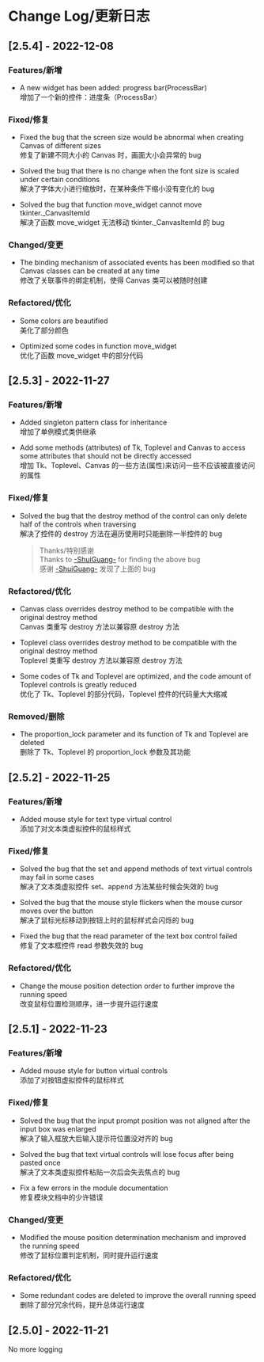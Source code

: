 Change Log/更新日志
==================

[2.5.4] - 2022-12-08
--------------------

### Features/新增

* A new widget has been added: progress bar(ProcessBar)  
增加了一个新的控件：进度条（ProcessBar）

### Fixed/修复

* Fixed the bug that the screen size would be abnormal when creating Canvas of different sizes  
修复了新建不同大小的 Canvas 时，画面大小会异常的 bug

* Solved the bug that there is no change when the font size is scaled under certain conditions  
解决了字体大小进行缩放时，在某种条件下缩小没有变化的 bug

* Solved the bug that function move_widget cannot move tkinter._CanvasItemId  
解决了函数 move_widget 无法移动 tkinter._CanvasItemId 的 bug

### Changed/变更

* The binding mechanism of associated events has been modified so that Canvas classes can be created at any time  
修改了关联事件的绑定机制，使得 Canvas 类可以被随时创建

### Refactored/优化

* Some colors are beautified  
美化了部分颜色

* Optimized some codes in function move_widget  
优化了函数 move_widget 中的部分代码

[2.5.3] - 2022-11-27
--------------------

### Features/新增

* Added singleton pattern class for inheritance  
增加了单例模式类供继承

* Add some methods (attributes) of Tk, Toplevel and Canvas to access some attributes that should not be directly accessed  
增加 Tk、Toplevel、Canvas 的一些方法(属性)来访问一些不应该被直接访问的属性

### Fixed/修复

* Solved the bug that the destroy method of the control can only delete half of the controls when traversing  
解决了控件的 destroy 方法在遍历使用时只能删除一半控件的 bug

    > Thanks/特别感谢  
    Thanks to [-ShuiGuang-](https://blog.csdn.net/atlantis618) for finding the above bug  
    感谢 [-ShuiGuang-](https://blog.csdn.net/atlantis618) 发现了上面的 bug

### Refactored/优化

* Canvas class overrides destroy method to be compatible with the original destroy method  
Canvas 类重写 destroy 方法以兼容原 destroy 方法

* Toplevel class overrides destroy method to be compatible with the original destroy method  
Toplevel 类重写 destroy 方法以兼容原 destroy 方法

* Some codes of Tk and Toplevel are optimized, and the code amount of Toplevel controls is greatly reduced  
优化了 Tk、Toplevel 的部分代码，Toplevel 控件的代码量大大缩减

### Removed/删除

* The proportion_lock parameter and its function of Tk and Toplevel are deleted  
删除了 Tk、Toplevel 的 proportion_lock 参数及其功能

[2.5.2] - 2022-11-25
--------------------

### Features/新增

* Added mouse style for text type virtual control  
添加了对文本类虚拟控件的鼠标样式

### Fixed/修复

* Solved the bug that the set and append methods of text virtual controls may fail in some cases  
解决了文本类虚拟控件 set、append 方法某些时候会失效的 bug

* Solved the bug that the mouse style flickers when the mouse cursor moves over the button  
解决了鼠标光标移动到按钮上时的鼠标样式会闪烁的 bug

* Fixed the bug that the read parameter of the text box control failed  
修复了文本框控件 read 参数失效的 bug

### Refactored/优化

* Change the mouse position detection order to further improve the running speed  
改变鼠标位置检测顺序，进一步提升运行速度

[2.5.1] - 2022-11-23
--------------------

### Features/新增

* Added mouse style for button virtual controls  
添加了对按钮虚拟控件的鼠标样式

### Fixed/修复

* Solved the bug that the input prompt position was not aligned after the input box was enlarged  
解决了输入框放大后输入提示符位置没对齐的 bug

* Solved the bug that text virtual controls will lose focus after being pasted once  
解决了文本类虚拟控件粘贴一次后会失去焦点的 bug

* Fix a few errors in the module documentation  
修复模块文档中的少许错误

### Changed/变更

* Modified the mouse position determination mechanism and improved the running speed  
修改了鼠标位置判定机制，同时提升运行速度

### Refactored/优化

* Some redundant codes are deleted to improve the overall running speed  
删除了部分冗余代码，提升总体运行速度

[2.5.0] - 2022-11-21
--------------------

No more logging

